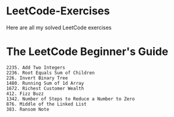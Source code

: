 # LeetCode-Exercises
Here are all my solved LeetCode exercises

# The LeetCode Beginner's Guide

    2235. Add Two Integers
    2236. Root Equals Sum of Children
    226. Invert Binary Tree
    1480. Running Sum of 1d Array
    1672. Richest Customer Wealth
    412. Fizz Buzz
    1342. Number of Steps to Reduce a Number to Zero
    876. Middle of the Linked List
    383. Ransom Note
